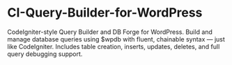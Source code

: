 # CI-Query-Builder-for-WordPress
CodeIgniter-style Query Builder and DB Forge for WordPress. Build and manage database queries using $wpdb with fluent, chainable syntax — just like CodeIgniter. Includes table creation, inserts, updates, deletes, and full query debugging support.
